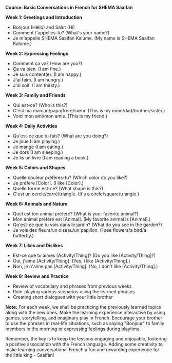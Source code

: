**Course: Basic Conversations in French for SHEMA Saaifan**

**Week 1: Greetings and Introduction**
- Bonjour (Hello) and Salut (Hi)
- Comment t'appelles-tu? (What's your name?)
- Je m'appelle SHEMA Saaifan Kalume. (My name is SHEMA Saaifan Kalume.)

**Week 2: Expressing Feelings**
- Comment ça va? (How are you?)
- Ça va bien. (I am fine.)
- Je suis content(e). (I am happy.)
- J'ai faim. (I am hungry.)
- J'ai soif. (I am thirsty.)

**Week 3: Family and Friends**
- Qui est-ce? (Who is this?)
- C'est ma maman/papa/frère/sœur. (This is my mom/dad/brother/sister.)
- Voici mon ami/mon amie. (This is my friend.)

**Week 4: Daily Activities**
- Qu'est-ce que tu fais? (What are you doing?)
- Je joue (I am playing.)
- Je mange (I am eating.)
- Je dors (I am sleeping.)
- Je lis un livre (I am reading a book.)

**Week 5: Colors and Shapes**
- Quelle couleur préfères-tu? (Which color do you like?)
- Je préfère [Color]. (I like [Color].)
- Quelle forme est-ce? (What shape is this?)
- C'est un cercle/carré/triangle. (It's a circle/square/triangle.)

**Week 6: Animals and Nature**
- Quel est ton animal préféré? (What is your favorite animal?)
- Mon animal préféré est [Animal]. (My favorite animal is [Animal].)
- Qu'est-ce que tu vois dans le jardin? (What do you see in the garden?)
- Je vois des fleurs/un oiseau/un papillon. (I see flowers/a bird/a butterfly.)

**Week 7: Likes and Dislikes**
- Est-ce que tu aimes [Activity/Thing]? (Do you like [Activity/Thing]?)
- Oui, j'aime [Activity/Thing]. (Yes, I like [Activity/Thing].)
- Non, je n'aime pas [Activity/Thing]. (No, I don't like [Activity/Thing].)

**Week 8: Review and Practice**
- Review of vocabulary and phrases from previous weeks
- Role-playing various scenarios using the learned phrases
- Creating short dialogues with your little brother

**Note:** For each week, we shall be practicing the previously learned topics along with the new ones. Make the learning experience interactive by using games, storytelling, and imaginary play in French. Encourage your brother to use the phrases in real-life situations, such as saying "Bonjour" to family members in the morning or expressing feelings during playtime.

Remember, the key is to keep the lessons engaging and enjoyable, fostering a positive association with the French language. Adding some creativity to make learning conversational French a fun and rewarding experience for the little king - Saaifan!
